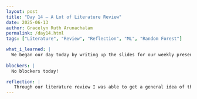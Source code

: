 ```yaml
---
layout: post
title: "Day 14 – A Lot of Literature Review"
date: 2025-06-13
author: Gracelyn Ruth Arunachalam
permalink: /day14.html
tags: ["Literature", "Review", "Reflection", "ML", "Random Forest"]

what_i_learned: |
  We began our day today by writing up the slides for our weekly presentation, and I think this was a great time to reflect on what we had accomplished and how far along we were on the project. Following this session, we discussed together as a group all the literatures that we had reviewed the yesterday about the implementation of AI in predicting PM2.5 concentrations. Additionally, through the reviews I was able to find out that Random Forest is one of the better algorithms that has been used commonly in the past by many researchers. This also served as an base for what we aim to do and helped up map out all the things we need to do to successfully train our model. At the end of the day, we recorded our video together and reviewed some machine learning python code.
 
blockers: |
  No blockers today!

reflection: |
   Through our literature review I was able to get a general idea of the different ML algorithms researchers have used in the past. Many of the literatures we discussed as a team, were very detailed and concluded on one specific ML model that they thought was the best based on the regression coefficient. We were also able to relate the format of the papers that we read to what we are expected to submit at the end of our program. I observed that mutliple graphs and extensive descriptions are required to ensure the reader has a clear idea of your topic, problem, solution/outcomes and challenges.
---
```

